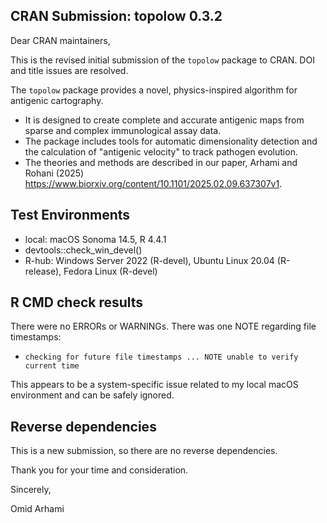 ## CRAN Submission: topolow 0.3.2

Dear CRAN maintainers,

This is the revised initial submission of the `topolow` package to CRAN. DOI and title issues are resolved.

The `topolow` package provides a novel, physics-inspired algorithm for antigenic cartography. 
* It is designed to create complete and accurate antigenic maps from sparse and complex immunological assay data. 
* The package includes tools for automatic dimensionality detection and the calculation of "antigenic velocity" to track pathogen evolution. 
* The theories and methods are described in our paper, Arhami and Rohani (2025) https://www.biorxiv.org/content/10.1101/2025.02.09.637307v1.

## Test Environments
* local: macOS Sonoma 14.5, R 4.4.1
* devtools::check_win_devel()
* R-hub: Windows Server 2022 (R-devel), Ubuntu Linux 20.04 (R-release), Fedora Linux (R-devel)

## R CMD check results

There were no ERRORs or WARNINGs. There was one NOTE regarding file timestamps:

* `checking for future file timestamps ... NOTE unable to verify current time`

This appears to be a system-specific issue related to my local macOS environment and can be safely ignored.

## Reverse dependencies

This is a new submission, so there are no reverse dependencies.

Thank you for your time and consideration.

Sincerely,

Omid Arhami